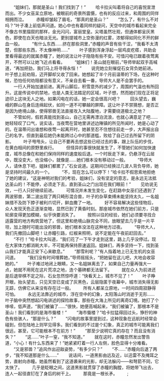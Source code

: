 　　“姐妹们，那就是圣山！我们找到了！”
　　哈卡拉尖叫着将自己的喜悦宣泄而出。不少女巫呆立原地，被眼前的奇景所震慑，也有的反应过来，和周围的同伴相拥而泣。
　　赤瞳却皱起了眉毛，“那真的是圣山？”
　　“怎么了，有什么不对吗？”叶子凑上前低声问道。她心中也有着同样的疑问，天空中的城市看起来完全不像古书里描叙的那样，金光闪闪，富丽堂皇。尖塔虽然壮观，但通体都呈灰黑色，即使在白天也暗淡无光。更别提城市上空弥漫的红雾，浓郁得如同化不开的鲜血一般。
　　“有什么东西……挤在那些洞里，”赤瞳的声音有些干涩，“我看不太清楚，但那些东西，不太像神明……”
　　叶子感到浑身浮起一层鸡皮疙瘩，共助会里看得最远的就属赤瞳了，她的说法让叶子隐隐有些不安。可惜闪电已跟着夜莺离开，不然可以让她飞近点看看。
　　“姐妹们！圣山就在眼前，”导师举起双手高喊道，“再加把劲，我们马上将寻得永恒！”
　　说完她立刻催促石女背负她前进。叶子想上前劝阻，迈开脚却又收了回来。她想起了半个月前温蒂的下场，在这种时候，恐怕任何劝阻都没有意义，不亲自去看一番，导师大人是不会罢手的。
　　一行人开始加速前进。离开山脚后，积雪意外的减少了，周围的气温也有所回升。这是传说中的禁地，也是人类无法踏足的区域，叶子想，然而她们现在正将足迹印上这块无人之地。如果闪电在的话，她一定会很高兴吧？
　　回头望去，巍峨的群山在身后连绵起伏，如同一道不可攀越的屏障。这让叶子不禁猜想，是否正是因为绝境山脉，使得邪兽无法直接攻入大陆腹地，才需要绕道极北之地？
　　不管如何，假若真能找到圣山，自己无需再漂泊流浪，也就心满意足了吧……她轻轻叹了口气，说实话，当夜莺在营地里讲述边陲镇的所见所闻时，她是心动了的。在温蒂问出谁想和夜莺一起离开时，她甚至忍不住想往前走一步，大声报出自己的名字。但直到最后她仍未能跨过心中的那道槛，败给了自己过去所留下的阴影。
　　叶子甩甩头，让自己不要再去想这些已经过去的事，跟上队伍的步伐，在黄白相间的原野里疾行。
　　但怪异的事很快就发生了，不管她们如何加快速度，城市总像在和她们保持同样的速度般后退。一个时辰走下来，仍悬浮在云层中，既没变大，也没缩小，就像是……她们根本没有移动过一般。
　　“导师大人，请休息下吧，姐妹们都累了，”石女说道。这期间已经换过几波人背负导师，她是坚持时间最久的一个。
　　“不，现在怎么可以停下！”哈卡拉不假思索地拒绝了她的建议，“这是神明对我们的考验，姐妹们，没有坚定的意志，是永远无法抵达圣山的！不能停，必须走下去，直到圣山之门出现在我们眼前！”
　　见劝说无效，一行人只好继续前进。
　　可情况并未发生变化，在赶路中女巫们还遇到了两波邪兽，第二波出现了两只畸形混合兽，叶子的杂草束缚未能坚持太久，一名姐妹措不及防下脖子被利爪切开，鲜血撒了一地。
　　好不容易解决这些怪物后，众人发现天色正逐渐变暗，显然已到了黄昏时刻。那座城市依然在她们前方，只是轮廓变得更加模糊，似乎快要消失了。
　　按照以往的经验，她们必须要寻找合适露营的地方构筑营地了，但这里和绝境山脉完全不同，放眼望去几乎是一片平坦，加上随时可能出没的邪兽，她们根本没法在这种地方过夜。
　　“导师大人，我们先撤回山脚吧！让赤瞳引路，红椒来照明，说不定能在午夜前赶回去。”
　　“不行！”哈卡拉大叫道，“我们花了一下午才走到这里，路上几乎没停过。现在大家体力都消耗大半，不可能再保持原速返回。姐妹们，再多坚持一下，找到圣山我们才能真正安下心来歇息。”
　　“那雪利呢？”有人指着地上已无生机的女巫问道。
　　“我们没有时间埋葬她，”导师摇摇头，“把她留在这儿吧，大地会收容她的。”
　　叶子难过地闭上眼睛，又一名姐妹离去了，如果自己力量再强大一点，她就不用死在这片荒凉之地，连个墓碑都无法留下。
　　就在众人为前进还是后退举棋不定之际，石女忽然惊呼道：“快看天上，城市不见了！”
　　叶子睁开眼，抬头望去，只见天空已变成了灰黑色，云层隐匿于夜幕中，城市消失得无影无踪，仿佛它从来没有存在过一般。
　　所有人都呆立原地，一时间四周寂静得可怕。
　　永远无法靠近的城市，浮在空中的幻象，太阳落山时消逝于无形……叶子脑中突然想起闪电讲述的探险故事，那些在大海上所见的离奇幻境。她打了个哆嗦，低声道，“我们被骗了……”很快，她便高喊起来，“我们被骗了，那根本不是圣山！我们看到的是海市蜃楼！”
　　“海市蜃楼？”哈卡拉猛得回过头，狰狞的神色有些骇人，“那是什么？”
　　“闪电的故事里提到过，这种现象在远航时经常会碰到，但在陆地上则罕见得多。我们看到的不过是个幻象，真正的城市可能离我们很远，甚至，它可能根本不在前方！”
　　“那至少说明它真的存在？而且没有消失？”
　　“这……”叶子一窒，“我不知道。”
　　就在这时，赤瞳忽然发出警告道，“小心！有什么东西来了！”她紧紧盯着一行人左侧，脸色显得十分难看。
　　“又是邪兽？”追风作出迎敌姿势，“有多少只？”
　　“不……”赤瞳向后退了两步，“我不知道那是什么……”
　　说话间，一道黑影由远及近，以迅雷不及掩耳之势，直射向赤瞳。她虽然看到了这道袭来的光影，却无法躲闪——和弩箭不同，它太快了。
　　几乎是眨眼之间，这道黑影就贯穿了赤瞳的胸膛，将她带飞出去，连人一起径直钉在了身后的树干上。
　　那竟是一根长矛。
　　;